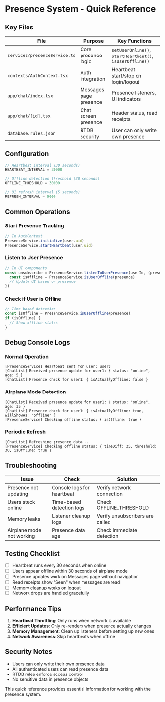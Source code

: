 # Presence System - Quick Reference

## Key Files

| File                          | Purpose                | Key Functions                                            |
| ----------------------------- | ---------------------- | -------------------------------------------------------- |
| `services/presenceService.ts` | Core presence logic    | `setUserOnline()`, `startHeartbeat()`, `isUserOffline()` |
| `contexts/AuthContext.tsx`    | Auth integration       | Heartbeat start/stop on login/logout                     |
| `app/chat/index.tsx`          | Messages page presence | Presence listeners, UI indicators                        |
| `app/chat/[id].tsx`           | Chat screen presence   | Header status, read receipts                             |
| `database.rules.json`         | RTDB security          | User can only write own presence                         |

## Configuration

```typescript
// Heartbeat interval (30 seconds)
HEARTBEAT_INTERVAL = 30000

// Offline detection threshold (30 seconds)
OFFLINE_THRESHOLD = 30000

// UI refresh interval (5 seconds)
REFRESH_INTERVAL = 5000
```

## Common Operations

### Start Presence Tracking

```typescript
// In AuthContext
PresenceService.initialize(user.uid)
PresenceService.startHeartbeat(user.uid)
```

### Listen to User Presence

```typescript
// In UI components
const unsubscribe = PresenceService.listenToUserPresence(userId, (presence) => {
  const isOffline = PresenceService.isUserOffline(presence)
  // Update UI based on presence
})
```

### Check if User is Offline

```typescript
// Time-based detection
const isOffline = PresenceService.isUserOffline(presence)
if (isOffline) {
  // Show offline status
}
```

## Debug Console Logs

### Normal Operation

```
[PresenceService] Heartbeat sent for user: user1
[ChatList] Received presence update for user1: { status: "online", age: 5 }
[ChatList] Presence check for user1: { isActuallyOffline: false }
```

### Airplane Mode Detection

```
[ChatList] Received presence update for user1: { status: "online", age: 35 }
[ChatList] Presence check for user1: { isActuallyOffline: true, willShowAs: "offline" }
[PresenceService] Checking offline status: { isOffline: true }
```

### Periodic Refresh

```
[ChatList] Refreshing presence data...
[PresenceService] Checking offline status: { timeDiff: 35, threshold: 30, isOffline: true }
```

## Troubleshooting

| Issue                     | Check                      | Solution                        |
| ------------------------- | -------------------------- | ------------------------------- |
| Presence not updating     | Console logs for heartbeat | Verify network connection       |
| Users stuck online        | Time-based detection logs  | Check OFFLINE_THRESHOLD         |
| Memory leaks              | Listener cleanup logs      | Verify unsubscribers are called |
| Airplane mode not working | Presence data age          | Check immediate detection       |

## Testing Checklist

- [ ] Heartbeat runs every 30 seconds when online
- [ ] Users appear offline within 30 seconds of airplane mode
- [ ] Presence updates work on Messages page without navigation
- [ ] Read receipts show "Seen" when messages are read
- [ ] Memory cleanup works on logout
- [ ] Network drops are handled gracefully

## Performance Tips

1. **Heartbeat Throttling**: Only runs when network is available
2. **Efficient Updates**: Only re-renders when presence actually changes
3. **Memory Management**: Clean up listeners before setting up new ones
4. **Network Awareness**: Skip heartbeats when offline

## Security Notes

- Users can only write their own presence data
- All authenticated users can read presence data
- RTDB rules enforce access control
- No sensitive data in presence objects

This quick reference provides essential information for working with the presence system.
